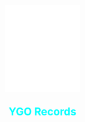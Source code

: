 <h1 align="center">
  <a href="https://ygo-tops.vercel.app/" style="color: aqua">
    <img src="/public/images/logo.svg" alt="YGO Records" width="200">
  </a>
  <p style="color: aqua">YGO Records</p>
</h1>
